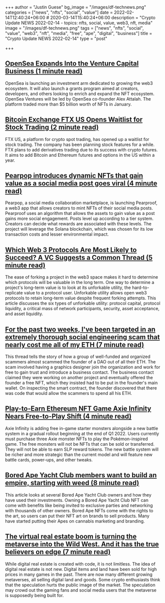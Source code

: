 +++
author = "Justin Guese"
bg_image = "/images/df-technews.png"
categories = ["news", "nfts", "social", "value"]
date = 2022-02-14T12:40:24+06:00 # 2020-03-14T15:40:24+06:00
description = "Crypto Update NEWS 2022-02-14 - topics: nfts, social, value, web3, nft, media"
image = "/images/df-technews.png"
tags = ["news", "nfts", "social", "value", "web3", "nft", "media", "free", "ape", "digital", "business"]
title = "Crypto Update NEWS 2022-02-14"
type = "post"

+++

## [OpenSea Expands Into the Venture Capital Business (1 minute read)](https://www.coindesk.com/business/2022/02/11/opensea-expands-into-the-venture-capital-business/)

OpenSea is launching an investment arm dedicated to growing the web3 ecosystem. It will also launch a grants program aimed at creators, developers, and others looking to enrich and expand the NFT ecosystem. OpenSea Ventures will be led by OpenSea co-founder Alex Attalah. The platform traded more than $5 billion worth of NFTs in January.

## [Bitcoin Exchange FTX US Opens Waitlist for Stock Trading (2 minute read)](https://decrypt.co/92764/bitcoin-exchange-ftx-us-opens-waitlist-stock-trading)

FTX US, a platform for crypto spot trading, has opened up a waitlist for stock trading. The company has been planning stock features for a while. FTX plans to add derivatives trading due to its success with crypto futures. It aims to add Bitcoin and Ethereum futures and options in the US within a year.

## [Pearpop introduces dynamic NFTs that gain value as a social media post goes viral (4 minute read)](https://techcrunch.com/2022/02/10/pearpop-pearproof-nfts-crypto-social-media-creators/)

Pearpop, a social media collaboration marketplace, is launching Pearproof, a web3 app that allows creators to mint NFTs of their social media posts. Pearproof uses an algorithm that allows the assets to gain value as a post gains more social engagement. Posts level up according to a tier system. Creators can decide what rewards are associated with these levels. The project will leverage the Solana blockchain, which was chosen for its low transaction costs and lesser environmental impact.

## [Which Web 3 Protocols Are Most Likely to Succeed? A VC Suggests a Common Thread (5 minute read)](https://www.coindesk.com/layer2/2022/02/11/which-web-3-protocols-are-most-likely-to-succeed-a-vc-suggests-a-common-thread/)

The ease of forking a project in the web3 space makes it hard to determine which protocols will be valuable in the long term. One way to determine a project's long-term value is to look at its unforkable utility, the hard-to-replicate value to a protocol user. Unforkable utility allows open web3 protocols to retain long-term value despite frequent forking attempts. This article discusses the six types of unforkable utility: protocol capital, protocol liquidity, a critical mass of network participants, security, asset acceptance, and asset liquidity.

## [For the past two weeks, I've been targeted in an extremely thorough social engineering scam that nearly cost me all of my ETH (7 minute read)](https://twitter.com/thomasg_eth/status/1492663192404779013?s=12)

This thread tells the story of how a group of well-funded and organized scammers almost scammed the founder of a DAO out of all their ETH. The scam involved having a graphics designer join the organization and work for free to gain trust and introduce a business contact. The business contact claimed they were working on another project and eventually offered the founder a free NFT, which they insisted had to be put in the founder's main wallet. On inspecting the smart contract, the founder discovered that there was code that would allow the scammers to spend all his ETH.

## [Play-to-Earn Ethereum NFT Game Axie Infinity Nears Free-to-Play Shift (4 minute read)](https://decrypt.co/92758/play-to-earn-ethereum-nft-game-axie-infinity-free-to-play)

Axie Infinity is adding free in-game starter monsters alongside a new battle system in a gradual rollout beginning at the end of Q1 2022. Users currently must purchase three Axie monster NFTs to play the Pokémon-inspired game. The free monsters will not be NFTs that can be sold or transferred. They will not be able to earn SLP reward tokens. The new battle system will be richer and more strategic than the current model and will feature new battle cards, power-ups, and other tweaks.

## [Bored Ape Yacht Club members want to build an empire, starting with weed (8 minute read)](https://www.theverge.com/2022/2/11/22925408/bored-ape-yacht-club-cannabis-copyright)

This article looks at several Bored Ape Yacht Club owners and how they have used their investments. Owning a Bored Ape Yacht Club NFT can come with benefits like being invited to exclusive parties and networking with thousands of other owners. Bored Ape NFTs come with the rights to the art, so users can put their NFT art on brands to sell products. Many have started putting their Apes on cannabis marketing and branding.

## [The virtual real estate boom is turning the metaverse into the Wild West. And it has the true believers on edge (7 minute read)](https://www.protocol.com/entertainment/video-game-real-estate-metaverse)

While digital real estate is created with code, it is not limitless. The idea of digital real estate is not new. Digital items and land have been sold for high prices in many games in the past. There are now many different growing metaverses, all selling digital land and goods. Some crypto enthusiasts think that the speculation hurts the public image of the market. The speculation may crowd out the gaming fans and social media users that the metaverse is supposedly being built for.

